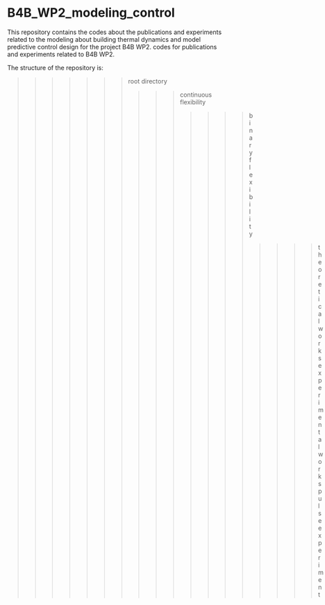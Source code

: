 # B4B_WP2_modeling_control
This repository contains the codes about the publications and experiments related to the modeling about building thermal dynamics and model predictive control design for the project B4B WP2.
codes for publications and experiments related to B4B WP2.

The structure of the repository is:

>>>>>>> root directory
>>>>>>>
>>>>>>>>>>continuous flexibility
>>>>>>>>>>>>>>binary flexibility
>>>>>>>>>>>>>>>>>>theoretical works
>>>>>>>>>>>>>>>>>>experimental works  
>>>>>>>>>>pulse experiment  
